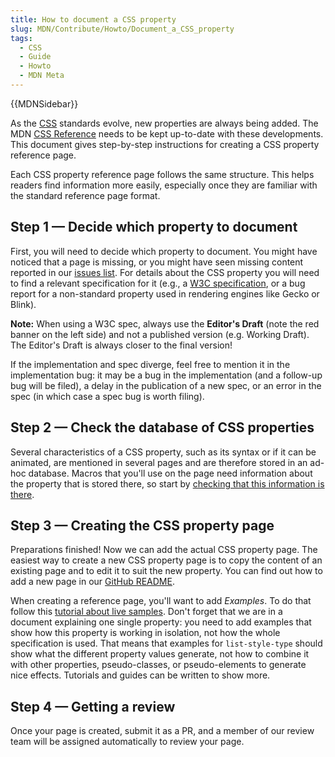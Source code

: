 ```yaml
---
title: How to document a CSS property
slug: MDN/Contribute/Howto/Document_a_CSS_property
tags:
  - CSS
  - Guide
  - Howto
  - MDN Meta
---
```

<div>{{MDNSidebar}}</div>

<p>As the <a href="/en-US/docs/Web/CSS">CSS</a> standards evolve, new properties are always being added. The MDN <a href="/en-US/docs/Web/CSS/Reference">CSS Reference</a> needs to be kept up-to-date with these developments. This document gives step-by-step instructions for creating a CSS property reference page.</p>

<p>Each CSS property reference page follows the same structure. This helps readers find information more easily, especially once they are familiar with the standard reference page format.</p>

<h2 id="Step_1_—_Decide_which_property_to_document">Step 1 — Decide which property to document</h2>

<p>First, you will need to decide which property to document. You might have noticed that a page is missing, or you might have seen missing content reported in our <a href="https://github.com/mdn/content/issues">issues list</a>. For details about the CSS property you will need to find a relevant specification for it (e.g., a <a href="https://www.w3.org/Style/CSS/">W3C specification</a>, or a bug report for a non-standard property used in rendering engines like Gecko or Blink).</p>

<div class="note">
  <p><strong>Note:</strong> When using a W3C spec, always use the <strong>Editor's Draft</strong> (note the red banner on the left side) and not a published version (e.g. Working Draft). The Editor's Draft is always closer to the final version!</p>
</div>

<p>If the implementation and spec diverge, feel free to mention it in the implementation bug: it may be a bug in the implementation (and a follow-up bug will be filed), a delay in the publication of a new spec, or an error in the spec (in which case a spec bug is worth filing).</p>

<h2 id="Step_2_—_Check_the_database_of_CSS_properties">Step 2 — Check the database of CSS properties</h2>

<p>Several characteristics of a CSS property, such as its syntax or if it can be animated, are mentioned in several pages and are therefore stored in an ad-hoc database. Macros that you'll use on the page need information about the property that is stored there, so start by <a href="/en-US/docs/MDN/Contribute/Howto/Update_the_CSS_JSON_DB">checking that this information is there</a>.</p>

<h2 id="Step_3_—_Creating_the_CSS_property_page">Step 3 — Creating the CSS property page</h2>

<p>Preparations finished! Now we can add the actual CSS property page. The easiest way to create a new CSS property page is to copy the content of an existing page and to edit it to suit the new property. You can find out how to add a new page in our <a href="https://github.com/mdn/content#adding-a-new-document">GitHub README</a>.</p>

<p>When creating a reference page, you'll want to add <em>Examples</em>. To do that follow this <a href="/en-US/docs/MDN/Structures/Live_samples">tutorial about live samples</a>. Don't forget that we are in a document explaining one single property: you need to add examples that show how this property is working in isolation, not how the whole specification is used. That means that examples for <code>list-style-type</code> should show what the different property values generate, not how to combine it with other properties, pseudo-classes, or pseudo-elements to generate nice effects. Tutorials and guides can be written to show more.</p>

<h2 id="Step_4_—_Getting_a_review">Step 4 — Getting a review</h2>

<p>Once your page is created, submit it as a PR, and a member of our review team will be assigned automatically to review your page.</p>
